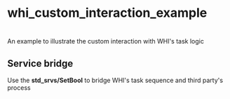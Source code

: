 # whi_custom_interaction_example
#
An example to illustrate the custom interaction with WHI's task logic

## Service bridge
Use the **std_srvs/SetBool** to bridge WHI's task sequence and third party's process
